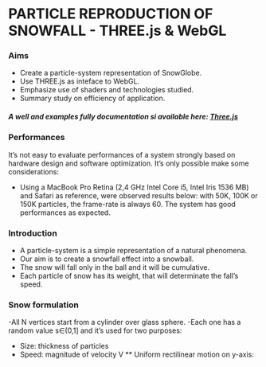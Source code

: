 # PARTICLE REPRODUCTION OF SNOWFALL - THREE.js & WebGL


### Aims
* Create a particle-system representation of SnowGlobe. 
* Use THREE.js as inteface to WebGL.
* Emphasize use of shaders and technologies studied. 
* Summary study on efficiency of application.

##### A well and examples fully documentation si available here: [Three.js](https://threejs.org)

### Performances
It’s not easy to evaluate performances of a system strongly based on hardware design and software optimization. It’s only possible make some considerations:
* Using a MacBook Pro Retina (2,4 GHz Intel Core i5, Intel Iris 1536 MB) and Safari as reference, were observed results below:
with 50K, 100K or 150K particles, the frame-rate is always 60.
The system has good performances as expected. 


### Introduction 
* A particle-system is a simple representation of a natural phenomena. 
* Our aim is to create a snowfall effect into a snowball.
* The snow will fall only in the ball and it will be cumulative.
* Each particle of snow has its weight, that will determinate the fall’s speed.


### Snow formulation
-All N vertices start from a cylinder over glass sphere.
-Each one has a random value s∈(0,1] and it’s used for two purposes:
* Size: thickness of particles
* Speed: magnitude of  velocity V
** Uniform rectilinear motion on y-axis:



















